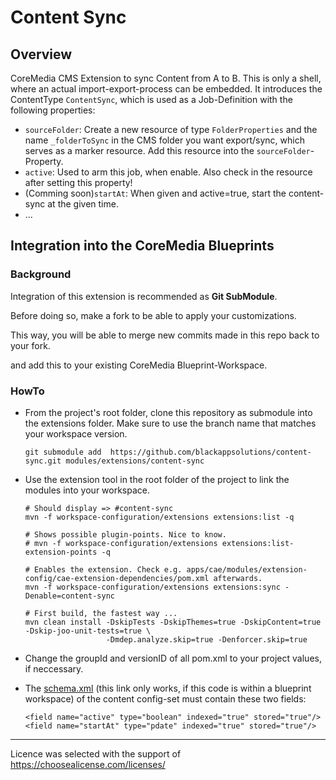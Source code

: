 # Content Sync

## Overview
CoreMedia CMS Extension to sync Content from A to B.
This is only a shell, where an actual import-export-process can be embedded. It introduces the ContentType `ContentSync`,
which is used as a Job-Definition with the following properties:

  * `sourceFolder`: Create a new resource of type `FolderProperties` and the name `_folderToSync` in the CMS folder you 
    want export/sync, which serves as a marker resource. Add this resource into the `sourceFolder`-Property.
  * `active`: Used to arm this job, when enable. Also check in the resource after setting this property!   
  * (Comming soon)`startAt`: When given and active=true, start the content-sync at the given time.   
  * ...

## Integration into the CoreMedia Blueprints

### Background

Integration of this extension is recommended as **Git SubModule**.
                                                  
Before doing so, make a fork to be able to apply your customizations.

This way, you will be able to merge new commits made in this repo back to your fork.

and add this to your existing CoreMedia Blueprint-Workspace.
 
### HowTo

- From the project's root folder, clone this repository as submodule into the extensions folder. Make sure to use the branch name that matches your workspace version. 
    ```
    git submodule add  https://github.com/blackappsolutions/content-sync.git modules/extensions/content-sync
    ```

- Use the extension tool in the root folder of the project to link the modules into your workspace.
    ```                                                          
    # Should display => #content-sync
    mvn -f workspace-configuration/extensions extensions:list -q
  
    # Shows possible plugin-points. Nice to know.
    # mvn -f workspace-configuration/extensions extensions:list-extension-points -q
    
    # Enables the extension. Check e.g. apps/cae/modules/extension-config/cae-extension-dependencies/pom.xml afterwards. 
    mvn -f workspace-configuration/extensions extensions:sync -Denable=content-sync
  
    # First build, the fastest way ... 
    mvn clean install -DskipTests -DskipThemes=true -DskipContent=true -Dskip-joo-unit-tests=true \ 
                      -Dmdep.analyze.skip=true -Denforcer.skip=true
    ```
- Change the groupId and versionID of all pom.xml to your project values, if neccessary.

- The [schema.xml](../../modules/search/solr-config/src/main/app/configsets/content/conf/schema.xml) (this link only
works, if this code is within a blueprint workspace) of the content config-set must contain these two fields:
    ```
    <field name="active" type="boolean" indexed="true" stored="true"/>
    <field name="startAt" type="pdate" indexed="true" stored="true"/>
    ```
---
Licence was selected with the support of https://choosealicense.com/licenses/
                                       
